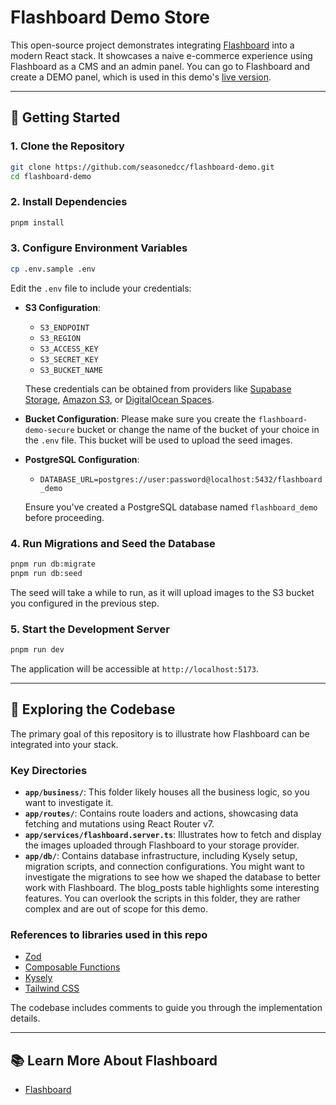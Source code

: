 # Flashboard Demo Store

This open-source project demonstrates integrating [Flashboard](https://www.getflashboard.com) into a modern React stack. It showcases a naive e-commerce experience using Flashboard as a CMS and an admin panel. You can go to Flashboard and create a DEMO panel, which is used in this demo's [live version](https://demo.getflashboard.com).

---

## 🚀 Getting Started

### 1. Clone the Repository

```bash
git clone https://github.com/seasonedcc/flashboard-demo.git
cd flashboard-demo
```

### 2. Install Dependencies

```bash
pnpm install
```

### 3. Configure Environment Variables

```bash
cp .env.sample .env
```

Edit the `.env` file to include your credentials:

- **S3 Configuration**:
  - `S3_ENDPOINT`
  - `S3_REGION`
  - `S3_ACCESS_KEY`
  - `S3_SECRET_KEY`
  - `S3_BUCKET_NAME`

  These credentials can be obtained from providers like [Supabase Storage](https://supabase.com/docs/guides/storage), [Amazon S3](https://aws.amazon.com/s3/), or [DigitalOcean Spaces](https://www.digitalocean.com/products/spaces).

- **Bucket Configuration**:
  Please make sure you create the `flashboard-demo-secure` bucket or change the name of the bucket of your choice in the `.env` file.
This bucket will be used to upload the seed images.

- **PostgreSQL Configuration**:
  - `DATABASE_URL=postgres://user:password@localhost:5432/flashboard_demo`

  Ensure you've created a PostgreSQL database named `flashboard_demo` before proceeding.

### 4. Run Migrations and Seed the Database

```bash
pnpm run db:migrate
pnpm run db:seed
```
The seed will take a while to run, as it will upload images to the S3 bucket you configured in the previous step.

### 5. Start the Development Server

```bash
pnpm run dev
```

The application will be accessible at `http://localhost:5173`.

---

## 🧠 Exploring the Codebase

The primary goal of this repository is to illustrate how Flashboard can be integrated into your stack.

### Key Directories

- **`app/business/`**: This folder likely houses all the business logic, so you want to investigate it.
- **`app/routes/`**: Contains route loaders and actions, showcasing data fetching and mutations using React Router v7.
- **`app/services/flashboard.server.ts`**: Illustrates how to fetch and display the images uploaded through Flashboard to your storage provider.
- **`app/db/`**: Contains database infrastructure, including Kysely setup, migration scripts, and connection configurations. You might want to investigate the migrations to see how we shaped the database to better work with Flashboard. The blog_posts table highlights some interesting features. You can overlook the scripts in this folder, they are rather complex and are out of scope for this demo.

### References to libraries used in this repo

- [Zod](https://zod.dev/)
- [Composable Functions](https://github.com/seasonedcc/composable-functions)
- [Kysely](https://github.com/kysely-org/kysely)
- [Tailwind CSS](https://tailwindcss.com/)

The codebase includes comments to guide you through the implementation details.

---

## 📚 Learn More About Flashboard

- [Flashboard](https://www.getflashboard.com)
